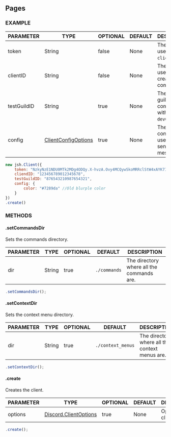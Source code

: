 ## Pages
### EXAMPLE
PARAMETER | TYPE | OPTIONAL | DEFAULT | DESCRIPTION
------ | ------ | ------ | ------ | ------
token | String | false | None | The token used for `client.login`.
clientID | String | false | None | The client ID used for creating commands.
testGuildID | String | true | None | The testing guild ID for commands with the `devOnly` tag.
config | [ClientConfigOptions](docs/ClientConfigOptions) | true | None | The client config options used for sending messages.

```js
new jsh.Client({
    token: "NzkyNzE1NDU0MTk2MDg4ODQy.X-hvzA.Ovy4MCQywSkoMRRclStW4xAYK7I",
    cliendID: "123456789012345678",
    testGuildID: "876543210987654321",
    config: {
        color: "#7289da" //Old blurple color
    }
})
.create()
```
### METHODS
#### .setCommandsDir
Sets the commands directory.

PARAMETER | TYPE | OPTIONAL | DEFAULT | DESCRIPTION
------ | ------ | ------ | ------ | ------
dir | String | true | `./commands` | The directory where all the commands are.
```js
.setCommandsDir();
```
#### .setContextDir
Sets the context menu directory.

PARAMETER | TYPE | OPTIONAL | DEFAULT | DESCRIPTION
------ | ------ | ------ | ------ | ------
dir | String | true | `./context_menus` | The directory where all the context menus are.

```js
.setContextDir();
```
#### .create
Creates the client.

PARAMETER | TYPE | OPTIONAL | DEFAULT | DESCRIPTION
------ | ------ | ------ | ------ | ------
options | [Discord.ClientOptions](https://discord.js.org/#/docs/main/stable/typedef/ClientOptions) | true | None | Options for a client.

```js
.create();
```